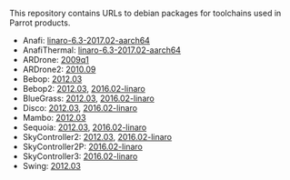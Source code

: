 This repository contains URLs to debian packages for toolchains used in Parrot products.

* Anafi: [linaro-6.3-2017.02-aarch64](https://firmware.parrot.com/Toolchains/parrot-tools-gcc-linaro-6.3-2017.02-aarch64-linux-gnu_1.0.0-2_amd64.deb)
* AnafiThermal: [linaro-6.3-2017.02-aarch64](https://firmware.parrot.com/Toolchains/parrot-tools-gcc-linaro-6.3-2017.02-aarch64-linux-gnu_1.0.0-2_amd64.deb)
* ARDrone: [2009q1](https://firmware.parrot.com/Toolchains/parrot-tools-linuxgnutools_1.0.0-3_i386.deb)
* ARDrone2: [2010.09](https://firmware.parrot.com/Toolchains/parrot-tools-linuxgnutools-2010.09_1.0.2-1_i386.deb)
* Bebop: [2012.03](https://firmware.parrot.com/Toolchains/parrot-tools-linuxgnutools-2012.03_1.0.0-1_i386.deb)
* Bebop2: [2012.03](https://firmware.parrot.com/Toolchains/parrot-tools-linuxgnutools-2012.03_1.0.0-1_i386.deb), [2016.02-linaro](https://firmware.parrot.com/Toolchains/parrot-tools-linuxgnutools-2016.02-linaro_1.0.0-5_amd64.deb)
* BlueGrass: [2012.03](https://firmware.parrot.com/Toolchains/parrot-tools-linuxgnutools-2012.03_1.0.0-1_i386.deb), [2016.02-linaro](https://firmware.parrot.com/Toolchains/parrot-tools-linuxgnutools-2016.02-linaro_1.0.0-5_amd64.deb)
* Disco: [2012.03](https://firmware.parrot.com/Toolchains/parrot-tools-linuxgnutools-2012.03_1.0.0-1_i386.deb), [2016.02-linaro](https://firmware.parrot.com/Toolchains/parrot-tools-linuxgnutools-2016.02-linaro_1.0.0-5_amd64.deb)
* Mambo: [2012.03](https://firmware.parrot.com/Toolchains/parrot-tools-linuxgnutools-2012.03_1.0.0-1_i386.deb)
* Sequoia: [2012.03](https://firmware.parrot.com/Toolchains/parrot-tools-linuxgnutools-2012.03_1.0.0-1_i386.deb), [2016.02-linaro](https://firmware.parrot.com/Toolchains/parrot-tools-linuxgnutools-2016.02-linaro_1.0.0-5_amd64.deb)
* SkyController2: [2012.03](https://firmware.parrot.com/Toolchains/parrot-tools-linuxgnutools-2012.03_1.0.0-1_i386.deb), [2016.02-linaro](https://firmware.parrot.com/Toolchains/parrot-tools-linuxgnutools-2016.02-linaro_1.0.0-5_amd64.deb)
* SkyController2P: [2016.02-linaro](https://firmware.parrot.com/Toolchains/parrot-tools-linuxgnutools-2016.02-linaro_1.0.0-5_amd64.deb)
* SkyController3: [2016.02-linaro](https://firmware.parrot.com/Toolchains/parrot-tools-linuxgnutools-2016.02-linaro_1.0.0-5_amd64.deb)
* Swing: [2012.03](https://firmware.parrot.com/Toolchains/parrot-tools-linuxgnutools-2012.03_1.0.0-1_i386.deb)
